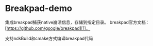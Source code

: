 # Breakpad-demo
集成breakpad捕获native崩溃信息，存储到指定目录。
breakpad官方文档：[https://github.com/google/breakpad][1]。

支持ndkBuild和cmake方式编译breakpad代码

[1]: https://github.com/google/breakpad
